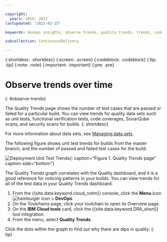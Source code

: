 ```yaml
---

copyright:
  years: 2019, 2022
lastupdated: "2022-03-25"

keywords: devops insights, observe trends, quality trends, trends, code coverage, test, tests, verification, app, sonarqube, dashboard

subcollection: ContinuousDelivery

---
```


{:shortdesc: .shortdesc}
{:screen: .screen}
{:codeblock: .codeblock}
{:tip: .tip}
{:note: .note}
{:important: .important}
{:pre: .pre}

# Observe trends over time
{: #observe-trends}

The Quality Trends page shows the number of test cases that are passed or failed for a particular build. You can view trends for quality data sets such as unit tests, functional verification tests, code coverages, SonarQube scans, and security scans for builds. 
{: shortdesc}

For more information about data sets, see [Managing data sets](/docs/ContinuousDelivery?topic=ContinuousDelivery-adding-data-sets).

The following figure shows unit test trends for builds from the master branch, and the number of passed and failed test cases for the build. 

![Deployment Unit Test Trends](images/DRA_unit_test_trends.png){: caption="Figure 1. Quality Trends page" caption-side="bottom"}

The Quality Trends graph correlates with the Quality dashboard, and it is a good reference for noticing patterns in your builds. You can view trends for all of the test data in your Quality Trends dashboard.

1. From the {{site.data.keyword.cloud_notm}} console, click the **Menu** icon ![hamburger icon](images/icon_hamburger.svg) > **DevOps**.
1. On the Toolchains page, click your toolchain to open its Overview page.
1. On the **IBM Cloud tools** card, click the {{site.data.keyword.DRA_short}} tool integration.
1. From the menu, select **Quality Trends**. 

Click the dots within the graph to find out why there are dips in quality.
{: tip}
